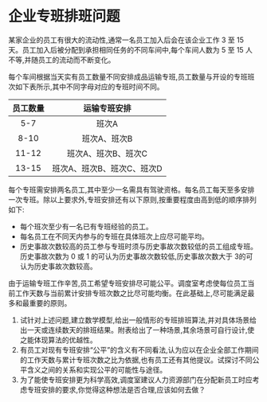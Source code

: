 # 企业专班排班问题

某家企业的员工有很大的流动性,通常一名员工加入后会在该企业工作 3 至 15 天。员工加入后被分配到承担相同任务的不同车间中,每个车间人数为 5 至 15 人不等,并随员工的流动而不断变化。

每个车间根据当天实有员工数量不同安排成品运输专班,员工数量与开设的专班班次如下表所示,其中不同字母对应的专班时间不同。

| 员工数量 |        运输专班安排        |
| :------: | :------------------------: |
|   5-7    |           班次A            |
|   8-10   |        班次A、班次B        |
|  11-12   |    班次A、班次B、班次C     |
|  13-15   | 班次A、班次B、班次C、班次D |

每个专班需安排两名员工,其中至少一名需具有驾驶资格。每名员工每天至多安排一次专班。除以上要求外,专班安排还有以下原则,按重要程度由高到低的顺序排列如下:

- 每个班次至少有一名已有专班经验的员工。
- 每名员工在不同天内参与的专班在具体班次上应尽可能平均。
- 历史事故次数较高的员工参与专班时须与历史事故次数较低的员工组成专班。历史事故次数为 0 或 1 的可认为历史事故次数较低,历史事故次数大于 3的可认为历史事故次数较高。

由于运输专班工作辛苦,员工希望专班安排尽可能公平。调度室考虑使每位员工当前工作天数与当前累计安排专班次数之比尽可能均衡。在此基础上,尽可能满足最多和最重要的原则。

1. 试针对上述问题,建立数学模型,给出一般情形的专班排班算法,并对具体场景给出一天或连续数天的排班结果。附表给出了一种场景,其余场景可自行设计,使之能体现算法的优越性。
2. 有员工对现有专班安排“公平”的含义有不同看法,认为应以在企业全部工作期间的工作天数与累计专班次数之比为依据,也有员工还有其他提议。试探讨不同公平含义之间的关系和实现公平的可能性与途径。
3. 为了能使专班安排更为科学高效,调度室建议人力资源部门在分配新员工时应考虑专班安排的要求,你觉得这种想法是否合理,应该如何去做？